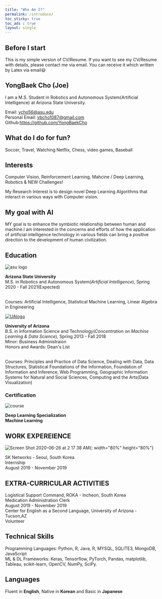 ```yaml
---
title: "Who Am I?"
permalink: /introduce/
toc_sticky: true
toc_ads : true
layout: single
---
```

## Before I start

This is my simple version of CV/Resume. If you want to see my CV/Resume with details, please contact me via email.
You can receive it which written by Latex via email😃 

## YongBaek Cho (Joe)

I am a M.S. Student in Robotics and Autonomous System(Artificial Intelligence) at Arizona State University.

Email: ycho56@asu.edu 
<br>Personal Email: ybcho1087@gmail.com 
<br>Github:https://github.com/YongBaekCho 

## What do I do for fun?

Soccer, Travel, Watching Netflix, Chess, video games, Baseball

## Interests

Computer Vision, Reinforcement Learning, Mahcine / Deep Learning, Robotics & NEW Challenges!

My Research Interest is to design novel Deep Learning Algorithms that interact in various ways with Computer vision. 

## My goal with AI

MY goal is to enhance the symbiotic relationship between human and machine.I am interested in the concerns and efforts of how the application of artificial intelligence technology in various fields can bring a positive direction to the development of human civilization.

## Education

![asu logo](https://user-images.githubusercontent.com/43649503/84981298-2ba5e500-b16f-11ea-9133-b16e5c41ac48.png)

<div style="text-align: left"><strong>Arizona State University</strong></div>
<div style="text-align: left"> M.S. in Robotics and Autonomous System(<em>Artificial Intelligence</em>), Spring 2020 - Fall 2021(Expected)</div>


<br>Courses: Artificial Intelligence, Statistical Machine Learning, Linear Algebra in Engineering

[![UAlogo](https://user-images.githubusercontent.com/43649503/84980195-5e9aa980-b16c-11ea-9f47-894fbaa9cc22.png)](https://www.arizona.edu)
<div style="text-align: left"><strong>University of Arizona</strong></div>
<div style="text-align: left"> B.S. in Information Science and Technology(<em>Concentration on Machine Learning & Data Science</em>), Spring 2013 - Fall 2018</div>
<div style="text-align: left">Minor: Business Administraion</div>
<div style="text-align: left">Honors and Awards: Dean's List</div>

<br>Courses: Principles and Practice of Data Science, Dealing with Data, Data Structures, Statistical Foundations of the Information, Foundation of Information and Inference, Web Programming, Geographic Information Systems for Natural and Social Sciences, Computing and the Arts(Data Visualization)

### Certification

![course](https://user-images.githubusercontent.com/43649503/84982475-c1db0a80-b171-11ea-831a-e87c896e2bbc.png)
<div style="text-align: left"><strong>Deep Learning Specialization</strong></div>

<div style="text-align: left"><strong>Machine Learning</strong></div>

## WORK EXPEREIENCE
![Screen Shot 2020-06-26 at 2 17 38 AM](https://user-images.githubusercontent.com/43649503/85767750-4a9a0d80-b753-11ea-91f0-889c4f4c1dff.png){: width="80%" height="80%"}

<div style="text-align: left">SK Networks - Seoul, South Korea</div>
<div style="text-align: left">Internship</div> 
<div style="text-align: left">August 2019 - November 2019</div> 

## EXTRA-CURRICULAR ACTIVITIES

<div style="text-align: left">Logistical Support Command, ROKA - Incheon, South Korea</div>
<div style="text-align: left">Medication Administration Clerk</div> 
<div style="text-align: left">August 2019 - November 2019</div> 


<div style="text-align: left">Center for English as a Second Language, University of Arizona - Tucson,AZ</div>
<div style="text-align: left">Volunteer </div> 


## Technical Skills
Programming Languages: Python, R, Java, R, MYSQL, SQLITE3, MongoDB, JavaScript
<br>ML & DL Frameworks: Keras, Tensorflow, PyTorch, Pandas, matplotlib, Tableau, scikit-learn, OpenCV, NumPy, SciPy.


## Languages
Fluent in **English**, Native in **Korean** and Basic in **Japanese**
